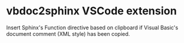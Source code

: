 # vbdoc2sphinx VSCode extension

Insert Sphinx's Function directive based on clipboard if Visual Basic's document comment (XML style) has been copied.
